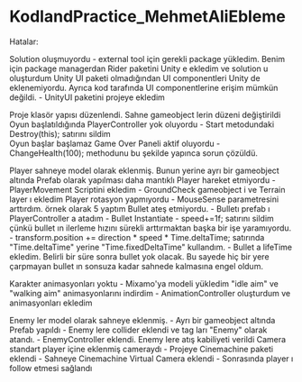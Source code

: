 # KodlandPractice_MehmetAliEbleme
 


Hatalar:

 Solution oluşmuyordu 
	- external tool için gerekli package yükledim. Benim için package managerdan Rider paketini Unity e ekledim ve solution u oluşturdum
 Unity UI paketi olmadığından UI componentleri Unity de eklenemiyordu. Ayrıca kod tarafında UI componentlerine erişim mümkün değildi. 
	- UnityUI paketini projeye ekledim

 Proje klasör yapısı düzenlendi.
 Sahne gameobject lerin düzeni değiştirildi
 Oyun başlatıldığında PlayerController yok oluyordu
	- Start metodundaki Destroy(this); satırını sildim	
 Oyun başlar başlamaz Game Over Paneli aktif oluyordu
	- ChangeHealth(100); methodunu bu şekilde yapınca sorun çözüldü.

 Player sahneye model olarak eklenmiş. Bunun yerine ayrı bir gameobject altında Prefab olarak yapılması daha mantıklı
 Player hareket etmiyordu
	- PlayerMovement Scriptini ekledim
	- GroundCheck gameobject i ve Terrain layer ı ekledim
 Player rotasyon yapmıyordu
	- MouseSense parametresini arttırdım. örnek olarak 5 yaptım
 Bullet ateş etmiyordu. 
	- Bulletı prefab ı PlayerController a atadım
	- Bullet Instantiate 
	- speed+=1f; satırını sildim çünkü bullet ın ilerleme hızını sürekli arttırmaktan başka bir işe yaramıyordu.
	- transform.position += direction * speed * Time.deltaTime; satırında "Time.deltaTime" yerine "Time.fixedDeltaTime" kullandım.
	- Bullet a lifeTime ekledim. Belirli bir süre sonra bullet yok olacak. Bu sayede hiç bir yere çarpmayan bullet ın sonsuza kadar sahnede kalmasına engel oldum.
	
 Karakter animasyonları yoktu
	- Mixamo'ya modeli yükledim "idle aim" ve "walking aim" animasyonlarını indirdim
	- AnimationController oluşturdum ve animasyonları ekledim
	
 Enemy ler model olarak sahneye eklenmiş.
	- Ayrı bir gameobject altında Prefab yapıldı
	- Enemy lere collider eklendi ve tag ları "Enemy" olarak atandı.
	- EnemyController eklendi. Enemy lere atış kabiliyeti verildi
 Camera standart player içine eklenmiş cameraydı
	- Projeye Cinemachine paketi eklendi
	- Sahneye Cinemachine Virtual Camera eklendi
	- Sonrasında player ı  follow etmesi sağlandı


